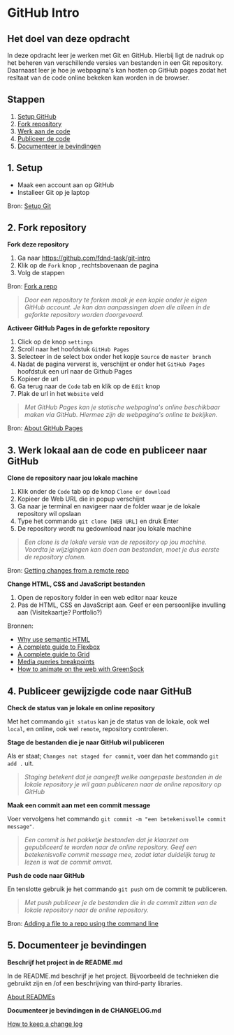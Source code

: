# GitHub Intro

## Het doel van deze opdracht

In deze opdracht leer je werken met Git en GitHub. Hierbij ligt de nadruk op het beheren van verschillende versies van bestanden in een Git repository. Daarnaast leer je hoe je webpagina's kan hosten op GitHub pages zodat het resltaat van de code online bekeken kan worden in de browser.

## Stappen

1. [Setup GitHub](#1-setup)
2. [Fork repository](#2-fork-repository)
3. [Werk aan de code](#3-werk-lokaal-aan-de-code)
4. [Publiceer de code](#4-publiceer-gewijzigde-code-naar-github)
5. [Documenteer je bevindingen](#5-documenteer-je-bevindingen)

## 1. Setup

* Maak een account aan op GitHub
* Installeer Git op je laptop

Bron: [Setup Git](https://help.github.com/en/github/getting-started-with-github/set-up-git)

## 2. Fork repository

**Fork deze repository**

1. Ga naar https://github.com/fdnd-task/git-intro
2. Klik op de `Fork` knop , rechtsbovenaan de pagina
3. Volg de stappen

Bron: [Fork a repo](https://help.github.com/en/github/getting-started-with-github/fork-a-repo)

> _Door een repository te forken maak je een kopie onder je eigen GitHub account. Je kan dan aanpassingen doen die alleen in de geforkte repository worden doorgevoerd._

**Activeer GitHub Pages in de geforkte repository**

1. Click op de knop `settings`
2. Scroll naar het hoofdstuk `GitHub Pages`
3. Selecteer in de select box onder het kopje `Source` de `master branch`
4. Nadat de pagina ververst is, verschijnt er onder het `GitHub Pages` hoofdstuk een url naar de Github Pages
5. Kopieer de url
6. Ga terug naar de `Code` tab en klik op de `Edit` knop
7. Plak de url in het `Website` veld

> _Met GitHub Pages kan je statische webpagina's online beschikbaar maken via GitHub. Hiermee zijn de webpagina's online te bekijken._

Bron: [About GitHub Pages](https://help.github.com/en/github/working-with-github-pages/about-github-pages)

## 3. Werk lokaal aan de code en publiceer naar GitHub

**Clone de repository naar jou lokale machine**

1. Klik onder de `Code` tab op de knop `Clone or download`
2. Kopieer de Web URL die in popup verschijnt
3. Ga naar je terminal en navigeer naar de folder waar je de lokale repository wil opslaan
4. Type het commando `git clone [WEB URL]` en druk Enter
5. De repository wordt nu gedownload naar jou lokale machine

> _Een clone is de lokale versie van de repository op jou machine. Voordta je wijzigingen kan doen aan bestanden, moet je dus eerste de repository clonen._

Bron: [Getting changes from a remote repo](https://help.github.com/en/github/using-git/getting-changes-from-a-remote-repository)

**Change HTML, CSS and JavaScript bestanden**

1. Open de repository folder in een web editor naar keuze
2. Pas de HTML, CSS en JavaScript aan. Geef er een persoonlijke invulling aan (Visitekaartje? Portfolio?)

Bronnen:

* [Why use semantic HTML](https://www.lifewire.com/why-use-semantic-html-3468271)
* [A complete guide to Flexbox](https://css-tricks.com/snippets/css/a-guide-to-flexbox/)
* [A complete guide to Grid](https://css-tricks.com/snippets/css/complete-guide-grid/)
* [Media queries breakpoints](https://lancedesk.com/media-queries-breakpoints-css-tricks-media-queries-for-standard-devices/)
* [How to animate on the web with GreenSock](https://css-tricks.com/how-to-animate-on-the-web-with-greensock/)

## 4. Publiceer gewijzigde code naar GitHuB

**Check de status van je lokale en online repository**

Met het commando `git status` kan je de status van de lokale, ook wel `local`, en online, ook wel `remote`, repository controleren.

**Stage de bestanden die je naar GitHub wil publiceren**

Als er staat; `Changes not staged for commit`, voer dan het commando `git add .` uit.

> _Staging betekent dat je aangeeft welke aangepaste bestanden in de lokale repository je wil gaan publiceren naar de online repository op GitHub_

**Maak een commit aan met een commit message**

Voer vervolgens het commando `git commit -m "een betekenisvolle commit message"`.

> _Een commit is het pakketje bestanden dat je klaarzet om gepubliceerd te worden naar de online repository. Geef een betekenisvolle commit message mee, zodat later duidelijk terug te lezen is wat de commit omvat._

**Push de code naar GitHub**

En tenslotte gebruik je het commando `git push` om de commit te publiceren.

> _Met push publiceer je de bestanden die in de commit zitten van de lokale repository naar de online repository._

Bron: [Adding a file to a repo using the command line](https://help.github.com/en/github/managing-files-in-a-repository/adding-a-file-to-a-repository-using-the-command-line)

## 5. Documenteer je bevindingen

**Beschrijf het project in de README.md**

In de README.md beschrijf je het project. Bijvoorbeeld de technieken die gebruikt zijn en /of een beschrijving van third-party libraries.

[About READMEs](https://help.github.com/en/github/creating-cloning-and-archiving-repositories/about-readmes)

**Documenteer je bevindingen in de CHANGELOG.md**

[How to keep a change log](https://keepachangelog.com/en/0.3.0/)

